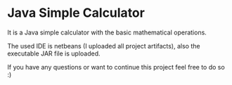 # Java Simple Calculator

It is a Java simple calculator with the basic mathematical operations.

The used IDE is netbeans (I uploaded all project artifacts), also the executable JAR file is uploaded.

If you have any questions or want to continue this project feel free to do so :)
